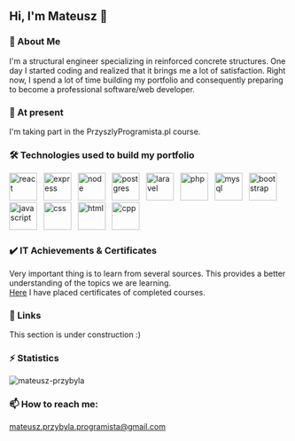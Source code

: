 ## Hi, I'm Mateusz 👋

### 🚀 About Me
I'm a structural engineer specializing in reinforced concrete structures. One day I started coding and realized that it brings me a lot of satisfaction.
Right now, I spend a lot of time building my portfolio and consequently preparing to become a professional software/web developer.

### 🌱 At present
I'm taking part in the PrzyszlyProgramista.pl course.

### 🛠 Technologies used to build my portfolio
<p>
  <img src="https://cdn.jsdelivr.net/gh/devicons/devicon@latest/icons/react/react-original-wordmark.svg" alt="react" width="50" height="50" /> &nbsp;
  <img src="https://cdn.jsdelivr.net/gh/devicons/devicon@latest/icons/express/express-original-wordmark.svg" alt="express" width="50" height="50" /> &nbsp;
  <img src="https://cdn.jsdelivr.net/gh/devicons/devicon@latest/icons/nodejs/nodejs-original-wordmark.svg" alt="node" width="50" height="50" /> &nbsp; 
  <img src="https://cdn.jsdelivr.net/gh/devicons/devicon@latest/icons/postgresql/postgresql-original-wordmark.svg" alt="postgres" width="50" height="50" /> &nbsp;
  <img src="https://cdn.jsdelivr.net/gh/devicons/devicon@latest/icons/laravel/laravel-original.svg" alt="laravel" width="50" height="50" /> &nbsp;
  <img src="https://devicon-website.vercel.app/api/php/original.svg" alt="php" width="50" height="50" /> &nbsp;
  <img src="https://cdn.jsdelivr.net/gh/devicons/devicon@latest/icons/mysql/mysql-original-wordmark.svg" alt="mysql" width="50" height="50" /> &nbsp;
  <img src="https://cdn.jsdelivr.net/gh/devicons/devicon@latest/icons/bootstrap/bootstrap-original-wordmark.svg" alt="bootstrap" width="50" height="50" /> &nbsp;
  <img src="https://cdn.jsdelivr.net/gh/devicons/devicon@latest/icons/javascript/javascript-plain.svg" alt="javascript" width="50" height="50" /> &nbsp;
  <img src="https://cdn.jsdelivr.net/gh/devicons/devicon@latest/icons/css3/css3-plain-wordmark.svg" alt="css" width="50" height="50" /> &nbsp;
  <img src="https://cdn.jsdelivr.net/gh/devicons/devicon@latest/icons/html5/html5-plain-wordmark.svg" alt="html" width="50" height="50" /> &nbsp;
  <img src="https://cdn.jsdelivr.net/gh/devicons/devicon@latest/icons/cplusplus/cplusplus-original.svg" alt="cpp" width="50" height="50" />
</p>

### ✔️ IT Achievements & Certificates
Very important thing is to learn from several sources. This provides a better understanding of the topics we are learning.\
[Here](https://github.com/mateusz-przybyla/My-Certificates.git) I have placed certificates of completed courses.

### 🔗 Links
This section is under construction :)

### ⚡️ Statistics
<p><img src="https://github-readme-stats.vercel.app/api/top-langs?username=mateusz-przybyla&layout=compact&theme=buefy&hide_border=true" alt="mateusz-przybyla" /></p>

### 📫 How to reach me:
mateusz.przybyla.programista@gmail.com
